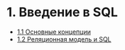 # 1. Введение в SQL

- [1.1 Основные концепции](./1.1%20Basic%20Concepts)
- [1.2 Реляционная модель и SQL](./1.2%20Relational%20model%20and%20SQL)
